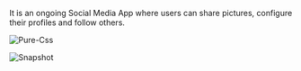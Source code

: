 It is an ongoing Social Media App where users can share pictures, configure their profiles and follow others.

![Pure-Css](https://user-images.githubusercontent.com/82228780/124325780-e3ebd300-dba2-11eb-8183-bf5679c469d3.PNG)

![Snapshot](https://user-images.githubusercontent.com/82228780/124325719-c880c800-dba2-11eb-933f-91ae309d3051.PNG)

